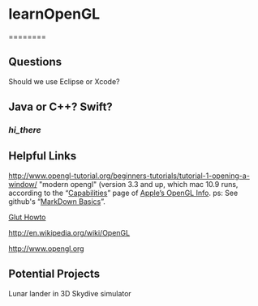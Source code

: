 # learnOpenGL
========

Questions
--------
Should we use Eclipse or Xcode?
## Java or C++? Swift?
### _hi_there_


Helpful Links
------------
http://www.opengl-tutorial.org/beginners-tutorials/tutorial-1-opening-a-window/ "modern opengl" (version 3.3 and up, which mac 10.9 runs, according to the “[Capabilities](http://developer.apple.com/opengl/capabilities/index.html)” page of [Apple’s OpenGL Info](http://developer.apple.com/library/mac/documentation/GraphicsImaging/Conceptual/OpenGL-MacProgGuide/opengl_intro/opengl_intro.html). ps: See github's “[MarkDown Basics](http://help.github.com/articles/markdown-basics/)”.

[Glut Howto](http://web.eecs.umich.edu/~sugih/courses/eecs487/glut-howto/)

http://en.wikipedia.org/wiki/OpenGL

http://www.opengl.org

Potential Projects
-----------------
Lunar lander in 3D
Skydive simulator
